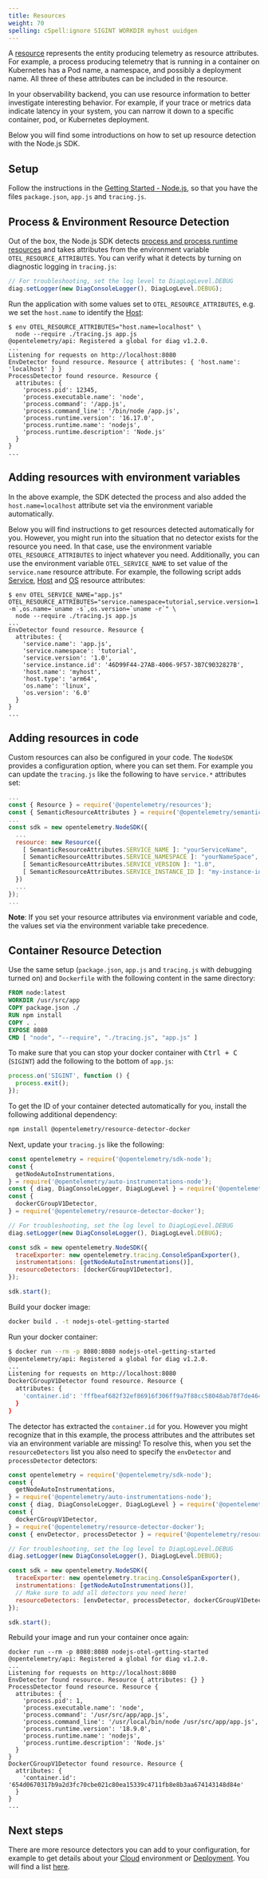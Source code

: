 ```yaml
---
title: Resources
weight: 70
spelling: cSpell:ignore SIGINT WORKDIR myhost uuidgen
---
```


A [resource][] represents the entity producing telemetry as resource attributes.
For example, a process producing telemetry that is running in a container on
Kubernetes has a Pod name, a namespace, and possibly a deployment name. All
three of these attributes can be included in the resource.

In your observability backend, you can use resource information to better
investigate interesting behavior. For example, if your trace or metrics data
indicate latency in your system, you can narrow it down to a specific container,
pod, or Kubernetes deployment.

Below you will find some introductions on how to set up resource detection with
the Node.js SDK.

## Setup

Follow the instructions in the [Getting Started - Node.js][], so that you have
the files `package.json`, `app.js` and `tracing.js`.

## Process & Environment Resource Detection

Out of the box, the Node.js SDK detects [process and process runtime
resources][] and takes attributes from the environment variable
`OTEL_RESOURCE_ATTRIBUTES`. You can verify what it detects by turning on
diagnostic logging in `tracing.js`:

```javascript
// For troubleshooting, set the log level to DiagLogLevel.DEBUG
diag.setLogger(new DiagConsoleLogger(), DiagLogLevel.DEBUG);
```

Run the application with some values set to `OTEL_RESOURCE_ATTRIBUTES`, e.g. we
set the `host.name` to identify the [Host][]:

```console
$ env OTEL_RESOURCE_ATTRIBUTES="host.name=localhost" \
  node --require ./tracing.js app.js
@opentelemetry/api: Registered a global for diag v1.2.0.
...
Listening for requests on http://localhost:8080
EnvDetector found resource. Resource { attributes: { 'host.name': 'localhost' } }
ProcessDetector found resource. Resource {
  attributes: {
    'process.pid': 12345,
    'process.executable.name': 'node',
    'process.command': '/app.js',
    'process.command_line': '/bin/node /app.js',
    'process.runtime.version': '16.17.0',
    'process.runtime.name': 'nodejs',
    'process.runtime.description': 'Node.js'
  }
}
...
```

## Adding resources with environment variables

In the above example, the SDK detected the process and also added the
`host.name=localhost` attribute set via the environment variable automatically.

Below you will find instructions to get resources detected automatically for
you. However, you might run into the situation that no detector exists for the
resource you need. In that case, use the environment variable
`OTEL_RESOURCE_ATTRIBUTES` to inject whatever you need. Additionally, you can
use the environment variable `OTEL_SERVICE_NAME` to set value of the
`service.name` resource attribute. For example, the following script adds
[Service][], [Host][] and [OS][] resource attributes:

```console
$ env OTEL_SERVICE_NAME="app.js" OTEL_RESOURCE_ATTRIBUTES="service.namespace=tutorial,service.version=1.0,service.instance.id=`uuidgen`,host.name=${HOSTNAME},host.type=`uname -m`,os.name=`uname -s`,os.version=`uname -r`" \
  node --require ./tracing.js app.js
...
EnvDetector found resource. Resource {
  attributes: {
    'service.name': 'app.js',
    'service.namespace': 'tutorial',
    'service.version': '1.0',
    'service.instance.id': '46D99F44-27AB-4006-9F57-3B7C9032827B',
    'host.name': 'myhost',
    'host.type': 'arm64',
    'os.name': 'linux',
    'os.version': '6.0'
  }
}
...
```

## Adding resources in code

Custom resources can also be configured in your code. The `NodeSDK` provides a
configuration option, where you can set them. For example you can update the
`tracing.js` like the following to have `service.*` attributes set:

```javascript
...
const { Resource } = require('@opentelemetry/resources');
const { SemanticResourceAttributes } = require('@opentelemetry/semantic-conventions');
...
const sdk = new opentelemetry.NodeSDK({
  ...
  resource: new Resource({
    [ SemanticResourceAttributes.SERVICE_NAME ]: "yourServiceName",
    [ SemanticResourceAttributes.SERVICE_NAMESPACE ]: "yourNameSpace",
    [ SemanticResourceAttributes.SERVICE_VERSION ]: "1.0",
    [ SemanticResourceAttributes.SERVICE_INSTANCE_ID ]: "my-instance-id-1",
  })
  ...
});
...
```

**Note**: If you set your resource attributes via environment variable and code,
the values set via the environment variable take precedence.

## Container Resource Detection

Use the same setup (`package.json`, `app.js` and `tracing.js` with debugging
turned on) and `Dockerfile` with the following content in the same directory:

```Dockerfile
FROM node:latest
WORKDIR /usr/src/app
COPY package.json ./
RUN npm install
COPY . .
EXPOSE 8080
CMD [ "node", "--require", "./tracing.js", "app.js" ]
```

To make sure that you can stop your docker container with <kbd>Ctrl + C</kbd>
(`SIGINT`) add the following to the bottom of `app.js`:

```javascript
process.on('SIGINT', function () {
  process.exit();
});
```

To get the ID of your container detected automatically for you, install the
following additional dependency:

```sh
npm install @opentelemetry/resource-detector-docker
```

Next, update your `tracing.js` like the following:

```javascript
const opentelemetry = require('@opentelemetry/sdk-node');
const {
  getNodeAutoInstrumentations,
} = require('@opentelemetry/auto-instrumentations-node');
const { diag, DiagConsoleLogger, DiagLogLevel } = require('@opentelemetry/api');
const {
  dockerCGroupV1Detector,
} = require('@opentelemetry/resource-detector-docker');

// For troubleshooting, set the log level to DiagLogLevel.DEBUG
diag.setLogger(new DiagConsoleLogger(), DiagLogLevel.DEBUG);

const sdk = new opentelemetry.NodeSDK({
  traceExporter: new opentelemetry.tracing.ConsoleSpanExporter(),
  instrumentations: [getNodeAutoInstrumentations()],
  resourceDetectors: [dockerCGroupV1Detector],
});

sdk.start();
```

Build your docker image:

```sh
docker build . -t nodejs-otel-getting-started
```

Run your docker container:

```sh
$ docker run --rm -p 8080:8080 nodejs-otel-getting-started
@opentelemetry/api: Registered a global for diag v1.2.0.
...
Listening for requests on http://localhost:8080
DockerCGroupV1Detector found resource. Resource {
  attributes: {
    'container.id': 'fffbeaf682f32ef86916f306ff9a7f88cc58048ab78f7de464da3c320ldb5c54'
  }
}
```

The detector has extracted the `container.id` for you. However you might
recognize that in this example, the process attributes and the attributes set
via an environment variable are missing! To resolve this, when you set the
`resourceDetectors` list you also need to specify the `envDetector` and
`processDetector` detectors:

```javascript
const opentelemetry = require('@opentelemetry/sdk-node');
const {
  getNodeAutoInstrumentations,
} = require('@opentelemetry/auto-instrumentations-node');
const { diag, DiagConsoleLogger, DiagLogLevel } = require('@opentelemetry/api');
const {
  dockerCGroupV1Detector,
} = require('@opentelemetry/resource-detector-docker');
const { envDetector, processDetector } = require('@opentelemetry/resources');

// For troubleshooting, set the log level to DiagLogLevel.DEBUG
diag.setLogger(new DiagConsoleLogger(), DiagLogLevel.DEBUG);

const sdk = new opentelemetry.NodeSDK({
  traceExporter: new opentelemetry.tracing.ConsoleSpanExporter(),
  instrumentations: [getNodeAutoInstrumentations()],
  // Make sure to add all detectors you need here!
  resourceDetectors: [envDetector, processDetector, dockerCGroupV1Detector],
});

sdk.start();
```

Rebuild your image and run your container once again:

```shell
docker run --rm -p 8080:8080 nodejs-otel-getting-started
@opentelemetry/api: Registered a global for diag v1.2.0.
...
Listening for requests on http://localhost:8080
EnvDetector found resource. Resource { attributes: {} }
ProcessDetector found resource. Resource {
  attributes: {
    'process.pid': 1,
    'process.executable.name': 'node',
    'process.command': '/usr/src/app/app.js',
    'process.command_line': '/usr/local/bin/node /usr/src/app/app.js',
    'process.runtime.version': '18.9.0',
    'process.runtime.name': 'nodejs',
    'process.runtime.description': 'Node.js'
  }
}
DockerCGroupV1Detector found resource. Resource {
  attributes: {
    'container.id': '654d0670317b9a2d3fc70cbe021c80ea15339c4711fb8e8b3aa674143148d84e'
  }
}
...
```

## Next steps

There are more resource detectors you can add to your configuration, for example
to get details about your [Cloud] environment or [Deployment][]. You will find a
list
[here](https://github.com/open-telemetry/opentelemetry-js-contrib/tree/main/detectors/node).

[resource]: /docs/specs/otel/resource/sdk/
[getting started - node.js]: /docs/instrumentation/js/getting-started/nodejs/
[process and process runtime resources]:
  /docs/specs/otel/resource/semantic_conventions/process/
[host]: /docs/specs/otel/resource/semantic_conventions/host/
[cloud]: /docs/specs/otel/resource/semantic_conventions/cloud/
[deployment]:
  /docs/specs/otel/resource/semantic_conventions/deployment_environment/
[service]: /docs/specs/otel/resource/semantic_conventions/#service
[os]: /docs/specs/otel/resource/semantic_conventions/os/
